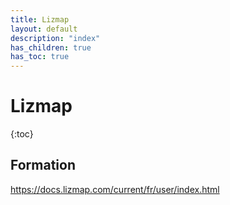 ```yaml
---
title: Lizmap
layout: default
description: "index"
has_children: true
has_toc: true
---
```



# Lizmap

{:toc}

## Formation

https://docs.lizmap.com/current/fr/user/index.html
